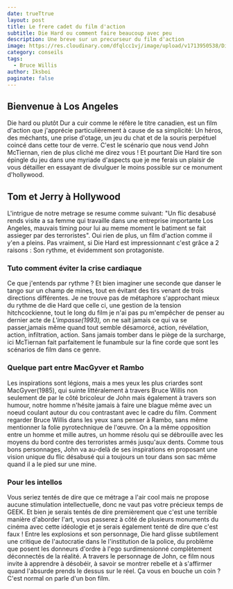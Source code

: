 ```yaml
---
date: trueTtrue
layout: post
title: Le frere cadet du film d'action
subtitle: Die Hard ou comment faire beaucoup avec peu
description: Une breve sur un precurseur du film d'action
image: https://res.cloudinary.com/dfqlcc1vj/image/upload/v1713950538/Die%20Hard/33_20_315_xhjr5p.jpg
category: conseils
tags:
  - Bruce Willis
author: Iksboi
paginate: false
---
```

## Bienvenue à Los Angeles

Die hard ou plutôt Dur a cuir comme le réfère le titre canadien, est un film d'action que j'apprécie particulièrement à cause de sa simplicité: Un héros, des méchants, une prise d'otage, un jeu du chat et de la souris perpétuel coincé dans cette tour de verre. C'est le scénario que nous vend John McTiernan, rien de plus cliché me direz vous ! Et pourtant Die Hard tire son épingle du jeu dans une myriade d'aspects que je me ferais un plaisir de vous détailler en essayant de divulguer le moins possible sur ce monument d'hollywood.

## Tom et Jerry à Hollywood

L'intrigue de notre metrage se resume comme suivant: "Un flic desabusé rends visite a sa femme qui travaille dans une entreprise importante Los Angeles, mauvais timing pour lui au meme moment le batiment se fait assieger par des terroristes".  Oui rien de plus, un film d'action comme il y'en a pleins. Pas vraiment, si Die Hard est impressionnant c'est grâce a 2 raisons : Son rythme, et évidemment son protagoniste.

### Tuto comment éviter la crise cardiaque

Ce que j'entends par rythme ? Et bien imaginer une seconde que danser le tango sur un champ de mines, tout en évitant des tirs venant de trois directions différentes. Je ne trouve pas de métaphore s'approchant mieux du rythme de die Hard que celle ci, une gestion de la tension hitchcockienne, tout le long du film je n'ai pas pu m'empêcher de penser au dernier acte de *L'impasse(1993),* on ne sait jamais ce qui va se passer,jamais même quand tout semble désamorcé, action, révélation, action, infiltration, action. Sans jamais tomber dans le piège de la surcharge, ici McTiernan fait parfaitement le funambule sur la fine corde que sont les scénarios de film dans ce genre.

### Quelque part entre MacGyver et Rambo

Les inspirations sont légions, mais a mes yeux les plus criardes sont MacGyver(1985), qui suinte littéralement à travers Bruce Willis non seulement de par le côté bricoleur de John mais également à travers son humour, notre homme n'hésite jamais à faire une blague même avec un noeud coulant autour du cou contrastant avec le cadre du film. Comment regarder Bruce Willis dans les yeux sans penser à Rambo, sans même mentionner la folie pyrotechnique de l'œuvre. On a la même opposition entre un homme et mille autres, un homme résolu qui se débrouille avec les moyens du bord contre des terroristes armés jusqu'aux dents. Comme tous bons personnages, John va au-delà de ses inspirations en proposant une vision unique du flic désabusé qui a toujours un tour dans son sac même quand il a le pied sur une mine.

### Pour les intellos

Vous seriez tentés de dire que ce métrage a l'air cool mais ne propose aucune stimulation intellectuelle, donc ne vaut pas votre précieux temps de GEEK. Et bien je serais tentés de dire premièrement que c'est une terrible manière d'aborder l'art, vous passerez à côté de plusieurs monuments du cinéma avec cette idéologie et je serais également tenté de dire que c'est faux ! Entre les explosions et son personnage, Die hard glisse subtilement une critique de l'autocratie dans le l'institution de la police, du problème que posent les donneurs d'ordre à l'ego surdimensionné complètement déconnectés de la réalité. A travers le personnage de John, ce film nous invite à apprendre à désobéir, à savoir se montrer rebelle et à s'affirmer quand l'absurde prends le dessus sur le réel. Ça vous en bouche un coin ? C'est normal on parle d'un bon film.
